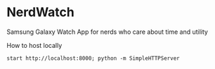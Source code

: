 # NerdWatch
Samsung Galaxy Watch App for nerds who care about time and utility

How to host locally

```
start http://localhost:8000; python -m SimpleHTTPServer
```

